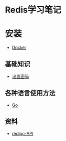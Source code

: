 # Redis学习笔记
# 安装
- [Docker](/DataBase/Redis/Install/Docker.md)
## 基础知识
- [设置密码](/DataBase/Redis/Use/SetPassword.md)
## 各种语言使用方法
- [Go](/DataBase/Redis/Language/Go.md)
## 资料
- [redigo-API](https://godoc.org/github.com/garyburd/redigo/redis)